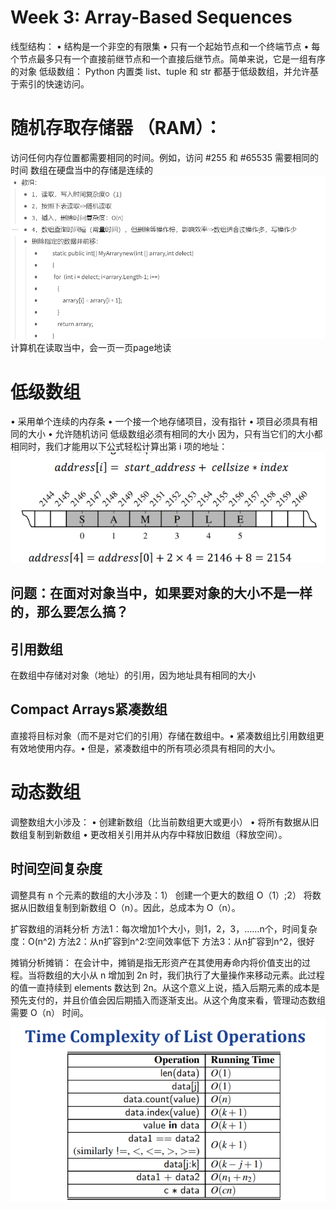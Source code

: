 # Week 3: Array-Based Sequences
线型结构：
 • 结构是一个非空的有限集 • 只有一个起始节点和一个终端节点 • 每个节点最多只有一个直接前继节点和一个直接后继节点。简单来说，它是一组有序的对象
低级数组：
Python 内置类 list、tuple 和 str 都基于低级数组，并允许基于索引的快速访问。
# 随机存取存储器 （RAM）：
访问任何内存位置都需要相同的时间。例如，访问 #255 和 #65535 需要相同的时间
数组在硬盘当中的存储是连续的
![alt text](image-1.png)
计算机在读取当中，会一页一页page地读
# 低级数组 
• 采用单个连续的内存条 • 一个接一个地存储项目，没有指针 • 项目必须具有相同的大小 • 允许随机访问
低级数组必须有相同的大小
因为，只有当它们的大小都相同时，我们才能用以下公式轻松计算出第 i 项的地址：![alt text](image.png)
## 问题：在面对对象当中，如果要对象的大小不是一样的，那么要怎么搞？
## 引用数组 
在数组中存储对对象（地址）的引用，因为地址具有相同的大小
## Compact Arrays紧凑数组
 直接将目标对象（而不是对它们的引用）存储在数组中。• 紧凑数组比引用数组更有效地使用内存。• 但是，紧凑数组中的所有项必须具有相同的大小。
# 动态数组
调整数组大小涉及： 
• 创建新数组（比当前数组更大或更小） • 将所有数据从旧数组复制到新数组 • 更改相关引用并从内存中释放旧数组（释放空间）。
## 时间空间复杂度
调整具有 n 个元素的数组的大小涉及：1） 创建一个更大的数组 O（1）;2） 将数据从旧数组复制到新数组 O（n）。因此，总成本为 O（n）。

扩容数组的消耗分析
方法1：每次增加1个大小，则1，2，3，……n个，时间复杂度：O(n^2)
方法2：从n扩容到n^2:空间效率低下
方法3：从n扩容到n^2，很好

摊销分析摊销：
在会计中，摊销是指无形资产在其使用寿命内将价值支出的过程。当将数组的大小从 n 增加到 2n 时，我们执行了大量操作来移动元素。此过程的值一直持续到 elements 数达到 2n。从这个意义上说，插入后期元素的成本是预先支付的，并且价值会因后期插入而逐渐支出。从这个角度来看，管理动态数组需要 O（n） 时间。
![alt text](image-2.png)

